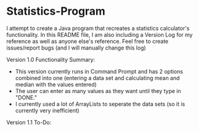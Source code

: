 # Statistics-Program
I attempt to create a Java program that recreates a statistics calculator's functionality. In this README file, I am also including a Version Log for my reference as well as anyone else's reference. Feel free to create issues/report bugs (and I will manually change this log)

Version 1.0 Functionality Summary:
- This version currently runs in Command Prompt and has 2 options combined into one (entering a data set and calculating mean and median with the values entered)
- The user can enter as many values as they want until they type in "DONE."
- I currently used a lot of ArrayLists to seperate the data sets (so it is currently very inefficient)

Version 1.1 To-Do:


